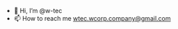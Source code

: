 - 👋 Hi, I’m @w-tec
- 📫 How to reach me wtec.wcorp.company@gmail.com

<!---
w-tec/w-tec is a ✨ special ✨ repository because its `README.md` (this file) appears on your GitHub profile.
You can click the Preview link to take a look at your changes.
--->
